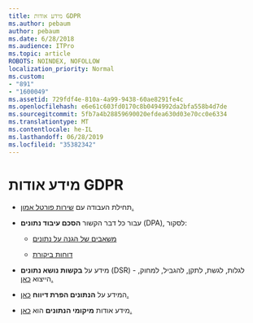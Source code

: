 ```yaml
---
title: מידע אודות GDPR
ms.author: pebaum
author: pebaum
ms.date: 6/28/2018
ms.audience: ITPro
ms.topic: article
ROBOTS: NOINDEX, NOFOLLOW
localization_priority: Normal
ms.custom:
- "891"
- "1600049"
ms.assetid: 729fdf4e-810a-4a99-9438-60ae8291fe4c
ms.openlocfilehash: e6e61c603fd0170c8b0494992da2bfa558b4d7de
ms.sourcegitcommit: 5fb7a4b28859690020efdea630d03e70cc0e6334
ms.translationtype: MT
ms.contentlocale: he-IL
ms.lasthandoff: 06/28/2019
ms.locfileid: "35382342"
---
```

# <a name="information-about-gdpr"></a>מידע אודות GDPR

- תחילת העבודה עם [שירות פורטל אמון.](https://servicetrust.microsoft.com/ViewPage/GDPRGetStarted)

- עבור כל דבר הקשור **הסכם עיבוד נתונים** (DPA), לסקור:

  - [משאבים של הגנה על נתונים](https://servicetrust.microsoft.com/ViewPage/TrustDocuments)

  - [דוחות ביקורת](https://servicetrust.microsoft.com/ViewPage/MSComplianceGuide)

- מידע על **בקשות נושא נתונים** (DSR) - לגלות, לגשת, לתקן, להגביל, למחוק, הייצוא [כאן.](https://docs.microsoft.com/microsoft-365/compliance/gdpr-dsr-office365)

- המידע על **הנתונים הפרת דיווח** [כאן.](https://servicetrust.microsoft.com/ViewPage/GDPRBreach)

- מידע אודות **מיקומי הנתונים** הוא [כאן.](https://products.office.com/where-is-your-data-located?ms.officeurl=datamaps&amp;geo=All#All)
